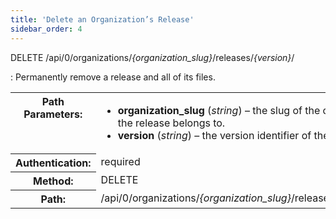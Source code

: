 ```yaml
---
title: 'Delete an Organization’s Release'
sidebar_order: 4
---
```


DELETE /api/0/organizations/_{organization_slug}_/releases/_{version}_/

: Permanently remove a release and all of its files.

  <table class="table"><tbody valign="top"><tr><th>Path Parameters:</th><td><ul><li><strong>organization_slug</strong> (<em>string</em>) – the slug of the organization the release belongs to.</li><li><strong>version</strong> (<em>string</em>) – the version identifier of the release.</li></ul></td></tr><tr><th>Authentication:</th><td>required</td></tr><tr><th>Method:</th><td>DELETE</td></tr><tr><th>Path:</th><td>/api/0/organizations/<em>{organization_slug}</em>/releases/<em>{version}</em>/</td></tr></tbody></table>
